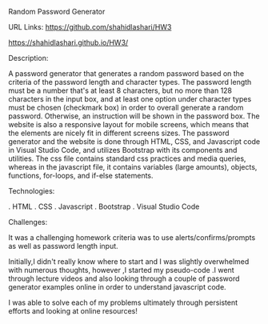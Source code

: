 Random Password Generator

URL Links:
https://github.com/shahidlashari/HW3

https://shahidlashari.github.io/HW3/

Description:

A password generator that generates a random password based on the criteria of the password length and character types. The password length must be a number that's at least 8 characters, but no more than 128 characters in the input box, and at least one option under character types must be chosen (checkmark box) in order to overall generate a random password. Otherwise, an instruction will be shown in the password box. The website is also a responsive layout for mobile screens, which means that the elements are nicely fit in different screens sizes.
The password generator and the website is done through HTML, CSS, and Javascript code in Visual Studio Code, and utilizes Bootstrap with its components and utilities. The css file contains standard css practices and media queries, whereas in the javascript file, it contains variables (large amounts), objects, functions, for-loops, and if-else statements.

Technologies:

. HTML
. CSS
. Javascript
. Bootstrap
. Visual Studio Code

Challenges:

It was a challenging homework criteria was to use alerts/confirms/prompts as well as password length input. 

Initially,I didn't really know where to start and I was slightly overwhelmed with numerous thoughts, however ,I started my pseudo-code .I went through lecture videos and also looking through a couple of password generator examples online in order to understand javascript code.

I was able to solve each of my problems ultimately through persistent efforts and looking at online resources!
